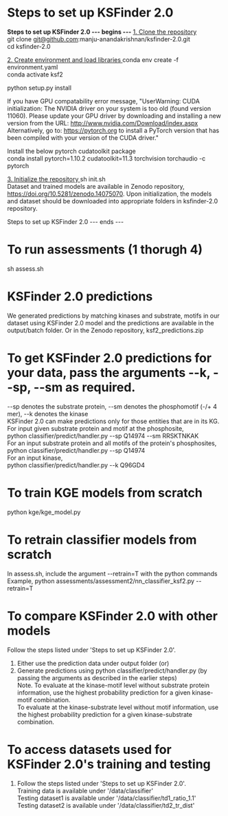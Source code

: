 # Steps to set up KSFinder 2.0
<b>Steps to set up KSFinder 2.0 --- begins ---</b>
<u>1. Clone the repository <br> </u>
git clone git@github.com:manju-anandakrishnan/ksfinder-2.0.git <br>
cd ksfinder-2.0 <br>

<u>2. Create environment and load libraries </u>
conda env create -f environment.yaml <br>
conda activate ksf2 <br>

python setup.py install <br>

If you have GPU compatability error message, "UserWarning: CUDA initialization: The NVIDIA driver on your system is too old (found version 11060). Please update your GPU driver by downloading and installing a new version from the URL: http://www.nvidia.com/Download/index.aspx Alternatively, go to: https://pytorch.org to install a PyTorch version that has been compiled with your version of the CUDA driver." <br>

Install the below pytorch cudatoolkit package <br>
conda install pytorch=1.10.2 cudatoolkit=11.3 torchvision torchaudio -c pytorch <br>

<u>3. Initialize the repository </u>
sh init.sh <br>
Dataset and trained models are available in Zenodo repository, https://doi.org/10.5281/zenodo.14075070. Upon initialization, the models and dataset should be downloaded into appropriate folders in ksfinder-2.0 repository.

Steps to set up KSFinder 2.0 --- ends ---

# To run assessments (1 thorugh 4)
sh assess.sh <br>

# KSFinder 2.0 predictions
We generated predictions by matching kinases and substrate, motifs in our dataset using KSFinder 2.0 model and the predictions are available in the output/batch folder. Or in the Zenodo repository, ksf2_predictions.zip

# To get KSFinder 2.0 predictions for your data, pass the arguments --k, --sp, --sm as required. 
--sp denotes the substrate protein, --sm denotes the phosphomotif (-/+ 4 mer),  --k denotes the kinase <br>
KSFinder 2.0 can make predictions only for those entities that are in its KG. <br>
For input given substrate protein and motif at the phosphosite, <br>
python classifier/predict/handler.py --sp Q14974 --sm RRSKTNKAK <br>
For an input substrate protein and all motifs of the protein's phosphosites, <br>
python classifier/predict/handler.py --sp Q14974 <br>
For an input kinase, <br>
python classifier/predict/handler.py --k Q96GD4 <br>

# To train KGE models from scratch
python kge/kge_model.py <br>

# To retrain classifier models from scratch
In assess.sh, include the argument --retrain=T with the python commands <br>
Example, python assessments/assessment2/nn_classifier_ksf2.py --retrain=T   <br>

# To compare KSFinder 2.0 with other models
Follow the steps listed under 'Steps to set up KSFinder 2.0'. <br>
1. Either use the prediction data under output folder (or) <br>
2. Generate predictions using python classifier/predict/handler.py (by passing the arguments as described in the earlier steps) <br>
Note. To evaluate at the kinase-motif level without substrate protein information, use the highest probability prediction for a given kinase-motif combination. <br>
To evaluate at the kinase-substrate level without motif information, use the highest probability prediction for a given kinase-substrate combination. <br>

# To access datasets used for KSFinder 2.0's training and testing
1. Follow the steps listed under 'Steps to set up KSFinder 2.0'. <br>
    Training data is available under '/data/classifier' <br>
    Testing dataset1 is available under '/data/classifier/td1_ratio_1.1' <br>
    Testing dataset2 is available under '/data/classifier/td2_tr_dist' <br>



